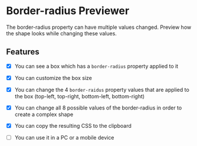# Border-radius Previewer

The border-radius property can have multiple values changed. Preview how the shape looks while changing these values.

## Features

- [x] You can see a box which has a `border-radius` property applied to it

- [x] You can customize the box size

- [x] You can change the 4 `border-raidus` property values that are applied to the box (top-left, top-right, bottom-left, bottom-right)

- [x] You can change all 8 possible values of the border-radius in order to create a complex shape

- [x] You can copy the resulting CSS to the clipboard

- [ ] You can use it in a PC or a mobile device
